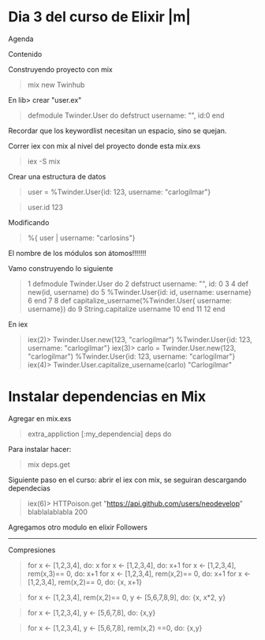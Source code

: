 # Dia 3 del curso de Elixir |m|

Agenda

Contenido

Construyendo proyecto con mix

> mix new Twinhub

En lib> crear "user.ex"

> defmodule Twinder.User do
> defstruct username: "", id:0
> end

Recordar que los keywordlist necesitan un espacio, sino se quejan.

Correr iex con mix al nivel del proyecto donde esta mix.exs

> iex -S mix

Crear una estructura de datos

> user = %Twinder.User{id: 123, username: "carlogilmar"}

> user.id
> 123

Modificando

> %{ user | username: "carlosins"}

El nombre de los módulos son átomos!!!!!!!

Vamo construyendo lo siguiente

>  1 defmodule Twinder.User do
>  2   defstruct username: "", id: 0
>  3
>  4   def new(id, username) do
>  5     %Twinder.User{id: id, username: username}
>  6   end
>  7
>  8   def capitalize_username(%Twinder.User{ username: username}) do
>  9     String.capitalize username
> 10   end
> 11
> 12 end

En iex

> iex(2)> Twinder.User.new(123, "carlogilmar")
> %Twinder.User{id: 123, username: "carlogilmar"}
> iex(3)> carlo = Twinder.User.new(123, "carlogilmar")
> %Twinder.User{id: 123, username: "carlogilmar"}
> iex(4)> Twinder.User.capitalize_username(carlo)
> "Carlogilmar"

# Instalar dependencias en Mix

Agregar en mix.exs

> extra_appliction [:my_dependencia]
> deps do

Para instalar hacer:

> mix deps.get

Siguiente paso en el curso: abrir el iex con mix, se seguiran descargando dependecias

> iex(6)> HTTPoison.get "https://api.github.com/users/neodevelop"
> blablalablabla 200

Agregamos otro modulo en elixir Followers

---

Compresiones

> for x <- [1,2,3,4], do: x
> for x <- [1,2,3,4], do: x+1
> for x <- [1,2,3,4], rem(x,3)== 0, do: x+1
> for x <- [1,2,3,4], rem(x,2)== 0, do: x+1
> for x <- [1,2,3,4], rem(x,2)== 0, do: {x, x+1}

> for x <- [1,2,3,4], rem(x,2)== 0, y <- [5,6,7,8,9], do: {x, x*2, y}

> for x <- [1,2,3,4], y <- [5,6,7,8], do: {x,y}

> for x <- [1,2,3,4], y <- [5,6,7,8], rem(x,2) ==0, do: {x,y}



























